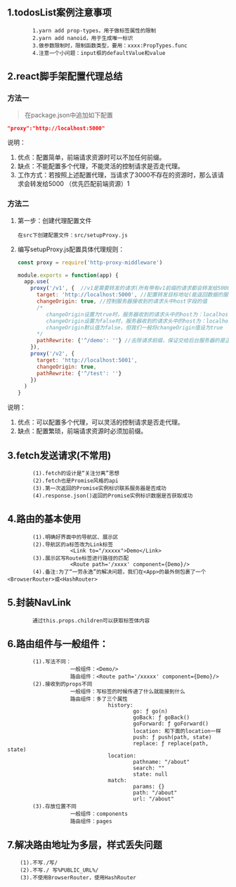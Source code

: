 ## 1.todosList案例注意事项
			1.yarn add prop-types，用于做标签属性的限制
			2.yarn add nanoid，用于生成唯一标识
			3.做参数限制时，限制函数类型，要用：xxxx:PropTypes.func
			4.注意一个小问题：input框的defaultValue和value

## 2.react脚手架配置代理总结
### 方法一

> 在package.json中追加如下配置

```json
"proxy":"http://localhost:5000"
```

说明：

1. 优点：配置简单，前端请求资源时可以不加任何前缀。
2. 缺点：不能配置多个代理，不能灵活的控制请求是否走代理。
3. 工作方式：若按照上述配置代理，当请求了3000不存在的资源时，那么该请求会转发给5000 （优先匹配前端资源）1


### 方法二

1. 第一步：创建代理配置文件

   ```
   在src下创建配置文件：src/setupProxy.js
   ```

2. 编写setupProxy.js配置具体代理规则：

   ```js
   const proxy = require('http-proxy-middleware')
   
   module.exports = function(app) {
     app.use(
       proxy('/v1', {  //v1是需要转发的请求(所有带有v1前缀的请求都会转发给5000)
         target: 'http://localhost:5000', //配置转发目标地址(能返回数据的服务器地址)
         changeOrigin: true, //控制服务器接收到的请求头中host字段的值
         /*
         	changeOrigin设置为true时，服务器收到的请求头中的host为：localhost:5000
         	changeOrigin设置为false时，服务器收到的请求头中的host为：localhost:3000
         	changeOrigin默认值为false，但我们一般将changeOrigin值设为true
         */
         pathRewrite: {'^/demo': ''} //去除请求前缀，保证交给后台服务器的是正常请求地址(必须配置)
       }),
       proxy('/v2', { 
         target: 'http://localhost:5001',
         changeOrigin: true,
         pathRewrite: {'^/test': ''}
       })
     )
   }
   ```

说明：

1. 优点：可以配置多个代理，可以灵活的控制请求是否走代理。
2. 缺点：配置繁琐，前端请求资源时必须加前缀。


## 3.fetch发送请求(不常用)
			(1).fetch的设计是“关注分离”思想
			(2).fetch也是Promise风格的api
			(3).第一次返回的Promise实例标识联系服务器是否成功
			(4).response.json()返回的Promise实例标识数据是否获取成功

## 4.路由的基本使用
			(1).明确好界面中的导航区、展示区
			(2).导航区的a标签改为Link标签
						<Link to="/xxxxx">Demo</Link>
			(3).展示区写Route标签进行路径的匹配
						<Route path='/xxxx' component={Demo}/>
			(4).备注:为了“一劳永逸”的解决问题，我们在<App>的最外侧包裹了一个<BrowserRouter>或<HashRouter>

## 5.封装NavLink
			通过this.props.children可以获取标签体内容

## 6.路由组件与一般组件：
			(1).写法不同：
						一般组件：<Demo/>
						路由组件：<Route path='/xxxxx' component={Demo}/>
			(2).接收到的props不同
						一般组件：写标签的时候传递了什么就能接到什么
						路由组件：多了三个属性
									history:
											go: ƒ go(n)
											goBack: ƒ goBack()
											goForward: ƒ goForward()
											location: 和下面的location一样
											push: ƒ push(path, state)
											replace: ƒ replace(path, state)
									location:
											pathname: "/about"
											search: ""
											state: null
									match:
											params: {}
											path: "/about"
											url: "/about"
			(3).存放位置不同
						一般组件：components
						路由组件：pages

## 7.解决路由地址为多层，样式丢失问题	
		(1).不写./写/
		(2).不写./ 写%PUBLIC_URL%/
		(3).不使用BrowserRouter，使用HashRouter